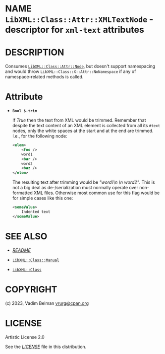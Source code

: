 NAME `LibXML::Class::Attr::XMLTextNode` - descriptor for `xml-text` attributes
==============================================================================

DESCRIPTION
===========

Consumes [`LibXML::Class::Attr::Node`](Node.md), but doesn't support namespacing and would throw `LibXML::Class::X::Attr::NoNamespace` if any of namespace-related methods is called.

Attribute
=========

  * **`Bool $.trim`**

    If *True* then the text from XML would be trimmed. Remember that despite the text content of an XML element is collected from all its `#text` nodes, only the white spaces at the start and at the end are trimmed. I.e., for the following node:

    ```xml
    <elem>
        <foo />
        word1
        <bar />
        word2
        <baz />
    </elem>
    ```

    The resulting text after trimming would be *"word1\n \n word2"*. This is not a big deal as de-/serialization must normally operate over non-formatted XML files. Otherwise most common use for this flag would be for simple cases like this one:

    ```xml
    <someValue>
        Indented text
    </someValue>
    ```

SEE ALSO
========

  * [*README*](../../../../../README.md)

  * [`LibXML::Class::Manual`](../Manual.md)

  * [`LibXML::Class`](../../Class.md)

COPYRIGHT
=========

(c) 2023, Vadim Belman <vrurg@cpan.org>

LICENSE
=======

Artistic License 2.0

See the [*LICENSE*](../../../../LICENSE) file in this distribution.

